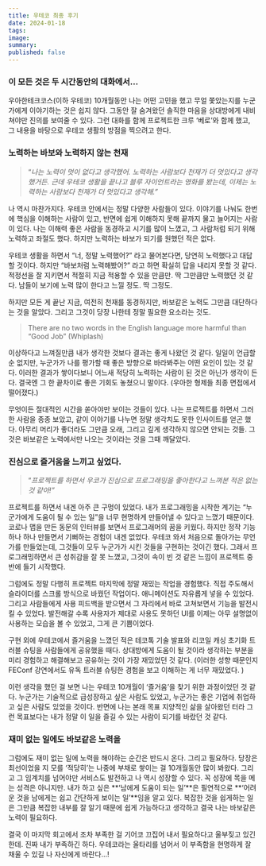```yaml
---
title: 우테코 최종 후기
date: 2024-01-18
tags: 
image: 
summary: 
published: false
---
```

### 이 모든 것은 두 시간동안의 대화에서…

우아한테크코스(이하 우테코) 10개월동안 나는 어떤 고민을 했고 무얼 쫓았는지를 누군가에게 이야기하는 것은 쉽지 않다. 그동안 잘 숨겨왔던 솔직한 마음을 상대방에게 내비쳐야만 진의를 보여줄 수 있다. 그런 대화를 함께 프로젝트한 크루 ‘베로’와 함께 했고, 그 내용을 바탕으로 우테코 생활의 방점을 찍으려고 한다.

### 노력하는 바보와 노력하지 않는 천재

> “_나는 노력이 멋이 없다고 생각했어. 노력하는 사람보다 천재가 더 멋있다고 생각했거든. 근데 우테코 생활을 끝나고 블루 자이언트라는 영화를 봤는데, 이제는 노력하는 사람보다 천재가 더 멋있다고 생각해.”_

나 역시 마찬가지다. 우테코 안에서는 정말 다양한 사람들이 있다. 이야기를 나눠도 한번에 핵심을 이해하는 사람이 있고, 반면에 쉽게 이해하지 못해 끝까지 물고 늘어지는 사람이 있다. 나는 이해력 좋은 사람을 동경하고 시기를 많이 느꼈고, 그 사람처럼 되기 위해 노력하고 좌절도 했다. 하지만 노력하는 바보가 되기를 원했던 적은 없다.

우테코 생활을 하면서 “너, 정말 노력했어?” 라고 물어본다면, 당연히 노력했다고 대답할 것이다. 하지만 “바보처럼 노력해봤어?” 라고 하면 확실히 답을 내리지 못할 것 같다. 적정선을 잘 지키면서 적절히 지금 적용할 수 있을 만큼만. 딱 그만큼만 노력했던 것 같다. 남들이 보기에 노력 많이 한다고 느낄 정도. 딱 그정도.

하지만 모든 게 끝난 지금, 여전히 천재를 동경하지만, 바보같은 노력도 그만큼 대단하다는 것을 알았다. 그리고 그것이 당장 나한테 정말 필요한 요소라는 것도.

> There are no two words in the English language more harmful than “Good Job” (Whiplash)

이상하다고 느껴질만큼 내가 생각한 것보다 결과는 좋게 나왔던 것 같다. 일일이 언급할 순 없지만, 누군가가 나를 평가할 때 좋은 방향으로 바라봐주는 어떤 요인이 있는 것 같다. 이러한 결과가 쌓이다보니 어느새 적당히 노력하는 사람이 된 것은 아닌가 생각이 든다. 결국엔 그 한 끝차이로 좋은 기회도 놓쳤으니 말이다. (우아한 형제들 최종 면접에서 떨어졌다.)

무엇이든 절대적인 시간을 쏟아야만 보이는 것들이 있다. 나는 프로젝트를 하면서 그러한 사람을 종종 보았고, 같이 이야기를 나누면 정말 생각치도 못한 인사이트를 얻곤 했다. 아무리 머리가 좋더라도 그만큼 오래, 그리고 깊게 생각하지 않으면 안되는 것들. 그것은 바보같은 노력에서만 나오는 것이라는 것을 그때 깨달았다.

### 진심으로 즐거움을 느끼고 싶었다.

> “_프로젝트를 하면서 우코가 진심으로 프로그래밍을 좋아한다고 느껴본 적은 없는 것 같아!”_

프로젝트를 하면서 내겐 아주 큰 구멍이 있었다. 내가 프로그래밍을 시작한 계기는 “누군가에게 도움이 될 수 있는 일”을 너무 현명하게 만들어낼 수 있다고 느꼈기 때문이다. 코로나 맵을 만든 동문의 인터뷰를 보면서 프로그래머의 꿈을 키웠다. 하지만 정작 기능 하나 하나 만들면서 기뻐하는 경험이 내겐 없었다. 우테코 와서 처음으로 돌아가는 무언가를 만들었는데, 그것들이 모두 누군가가 시킨 것들을 구현하는 것이긴 했다. 그래서 프로그래밍하면서 큰 성취감을 잘 못 느꼈고, 그것이 속이 빈 것 같은 느낌이 프로젝트 중반에 들기 시작했다.

그럼에도 정말 다행히 프로젝트 마지막에 정말 재밌는 작업을 경험했다. 직접 주도해서 슬라이더를 스크롤 방식으로 바꿨던 작업이다. 애니메이션도 자유롭게 넣을 수 있었다. 그리고 사람들에게 사용 피드백을 받으면서 그 자리에서 바로 고쳐보면서 기능을 발전시킬 수 있었다. 발전해갈 수록 사용자가 제대로 사용도 못하던 UI를 이제는 아무 설명없이 사용하는 모습을 볼 수 있었고, 그게 큰 기쁨이었다.

구현 외에 우테코에서 즐거움을 느꼈던 적은 테코톡 기술 발표와 리코일 캐싱 초기화 트러블 슈팅을 사람들에게 공유했을 때다. 상대방에게 도움이 될 것이라 생각하는 부분을 미리 경험하고 해결해보고 공유하는 것이 가장 재밌었던 것 같다. (이러한 성향 때문인지 FEConf 강연에서도 유독 트러블 슈팅한 경험을 보고 이해하는 게 너무 재밌었다. )

이런 생각을 했던 걸 보면 나는 우테코 10개월이 ‘즐거움’을 찾기 위한 과정이었던 것 같다. 누군가는 기술적으로 급성장하고 싶은 사람도 있었고, 누군가는 좋은 기업에 취업하고 싶은 사람도 있었을 것이다. 반면에 나는 본래 목표 지양적인 삶을 살아왔던 터라 그런 목표보다는 내가 정말 이 일을 즐길 수 있는 사람이 되기를 바랐던 것 같다.

### 재미 없는 일에도 바보같은 노력을

그럼에도 재미 없는 일에 노력을 해야하는 순간은 반드시 온다. 그리고 필요하다. 당장은 최선이었을 지 모를 ‘적당히’는 나중에 부채로 쌓이는 걸 10개월동안 많이 봐왔다. 그리고 그 임계치를 넘어야만 서비스도 발전하고 나 역시 성장할 수 있다. 꼭 성장에 목을 메는 성격은 아니지만. 내가 하고 싶은 **‘남에게 도움이 되는 일’**은 필연적으로 **‘어려운 것을 남에게는 쉽고 간단하게 보이는 일’**임을 알고 있다. 복잡한 것을 쉽게하는 일은 그만큼 복잡한 내부를 잘 알기 때문에 쉽게 가능하다고 생각하고 결국 나는 바보같은 노력이 필요하다.

결국 이 마지막 회고에서 조차 부족한 걸 기어코 끄집어 내서 필요하다고 울부짖고 있긴 한데. 진짜 내가 부족하긴 하다. 우테코라는 울타리를 넘어서 이 부족함을 현명하게 잘 채울 수 있길 나 자신에게 바란다…!